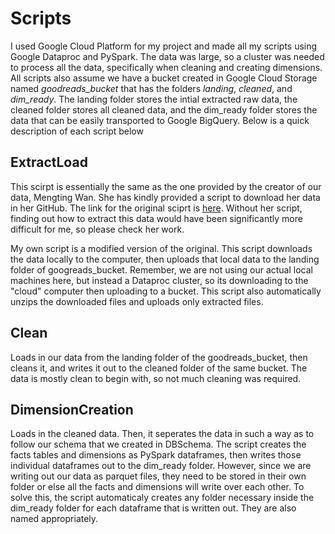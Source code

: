 # Scripts

I used Google Cloud Platform for my project and made all my scripts using Google Dataproc and PySpark. The data was large, so a cluster was needed to process all the data, specifically when cleaning and creating dimensions. All scripts also assume we have a bucket created in Google Cloud Storage named _goodreads_bucket_ that has the folders _landing_, _cleaned_, and _dim_ready_. The landing folder stores the intial extracted raw data, the cleaned folder stores all cleaned data, and the dim_ready folder stores the data that can be easily transported to Google BigQuery. Below is a quick description of each script below


## ExtractLoad

This scirpt is essentially the same as the one provided by the creator of our data, Mengting Wan. She has kindly provided a script to download her data in her GitHub. The link for the original sciprt is [here](https://github.com/MengtingWan/goodreads/blob/master/download.ipynb). Without her script, finding out how to extract this data would have been significantly more difficult for me, so please check her work. 

My own script is a modified version of the original. This script downloads the data locally to the computer, then uploads that local data to the landing folder of googreads_bucket. Remember, we are not using our actual local machines here, but instead a Dataproc cluster, so its downloading to the "cloud" computer then uploading to a bucket. This script also automatically unzips the downloaded files and uploads only extracted files. 

## Clean

Loads in our data from the landing folder of the goodreads_bucket, then cleans it, and writes it out to the cleaned folder of the same bucket. The data is mostly clean to begin with, so not much cleaning was required.

## DimensionCreation

Loads in the cleaned data. Then, it seperates the data in such a way as to follow our schema that we created in DBSchema. The script creates the facts tables and dimensions as PySpark dataframes, then writes those individual dataframes out to the dim_ready folder. However, since we are writing out our data as parquet files, they need to be stored in their own folder or else all the facts and dimensions will write over each other. To solve this, the script automaticaly creates any folder necessary inside the dim_ready folder for each dataframe that is written out. They are also named appropriately.
